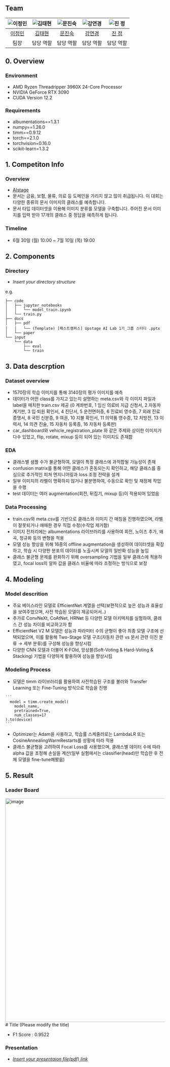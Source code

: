 ## Team

| ![이정민](https://avatars.githubusercontent.com/u/122961094?v=4) | ![김태현](https://avatars.githubusercontent.com/u/7031901?v=4) | ![문진숙](https://avatars.githubusercontent.com/u/204665219?v=4) | ![강연경](https://avatars.githubusercontent.com/u/5043251?v=4) | ![진 정](https://avatars.githubusercontent.com/u/87558804?v=4) |
| :--------------------------------------------------------------: | :--------------------------------------------------------------: | :--------------------------------------------------------------: | :--------------------------------------------------------------: | :--------------------------------------------------------------: |
|            [이정민](https://github.com/lIllIlIIIll)             |            [김태현](https://github.com/huefilm)             |            [문진숙](https://github.com/June3723)             |            [강연경](https://github.com/YeonkyungKang)             |            [진 정](https://github.com/wlswjd)             |
|                            팀장                             |                            담당 역할                             |                            담당 역할                             |                            담당 역할                             |                            담당 역할                             |

## 0. Overview
### Environment
- AMD Ryzen Threadripper 3960X 24-Core Processor
- NVIDIA GeForce RTX 3090
- CUDA Version 12.2

### Requirements
- albumentations==1.3.1
- numpy==1.26.0
- timm==0.9.12
- torch==2.1.0
- torchvision=0.16.0
- scikit-learn=1.3.2

## 1. Competiton Info

### Overview

- [AIstage](https://stages.ai/en/competitions/356/overview/description)
- 문서는 금융, 보험, 물류, 의료 등 도메인을 가리지 않고 많이 취급됩니다. 이 대회는 다양한 종류의 문서 이미지의 클래스를 예측합니다.
- 문서 타입 데이터셋을 이용해 이미지 분류를 모델을 구축합니다. 주어진 문서 이미지를 입력 받아 17개의 클래스 중 정답을 예측하게 됩니다.

### Timeline

- 6월 30일 (월) 10:00 ~ 7월 10일 (목) 19:00

## 2. Components

### Directory

- _Insert your directory structure_

e.g.
```
├── code
│   ├── jupyter_notebooks
│   │   └── model_train.ipynb
│   └── train.py
├── docs
│   ├── pdf
│   │   └── (Template) [패스트캠퍼스] Upstage AI Lab 1기_그룹 스터디 .pptx
│   └── paper
└── input
    └── data
        ├── eval
        └── train
```

## 3. Data descrption

### Dataset overview

- 1570장의 학습 이미지를 통해 3140장의 평가 이미지를 예측
- 데이터가 어떤 class를 가지고 있는지 설명하는 meta.csv와 각 이미지 파일과 label을 매치한 train.csv 제공
(0 계좌번호, 1 임신 의료비 지급 신청서, 2 자동차 계기판, 3 입·퇴원 확인서, 4 진단서, 5 운전면허증, 6 진료비 영수증, 7 외래 진료 증명서, 8 국민 신분증, 9 여권, 10 지불 확인서, 11 의약품 영수증, 12 처방전, 13 이력서, 14 의견 진술, 15 자동차 등록증, 16 자동차 등록판)
- car_dashboard와 vehicle_registration_plate 와 같은 주제와 상이한 이미지가 다수 있었고, flip, rotate, mixup 등이 되어 있는 이미지도 존재함


### EDA

- 클래스별 샘플 수가 불균형하여, 모델이 특정 클래스에 과적합될 가능성이 존재
- confusion matrix를 통해 어떤 클래스가 혼동되는지 확인하고, 해당 클래스를 중심으로 추가적인 피쳐 엔지니어링과 loss 조정 전략을 설계
- 일부 이미지의 라벨이 명확하지 않거나 불분명하여, 수동으로 확인 및 재정제 작업을 수행
- test 데이터는 여러 augmentation(회전, 뒤집기, mixup 등)이 적용되어 있었음

### Data Processing

- train.csv와 meta.csv를 기반으로 클래스와 이미지 간 매칭을 진행하였으며, 라벨이 잘못되거나 애매한 경우 직접 수정(수작업 제거함)
- 이미지 전처리에는 albumentations 라이브러리를 사용하여 회전, 노이즈 추가, 왜곡, 정규화 등의 변형을 적용
- 모델 성능 향상을 위해 16종의 offline augmentation을 생성하여 데이터셋을 확장하고, 학습 시 다양한 분포의 데이터를 노출시켜 모델의 일반화 성능을 높임
- 클래스 불균형 문제를 완화하기 위해 oversampling 기법을 일부 클래스에 적용하였고, focal loss의 알파 값을 클래스 비율에 따라 조정하는 방식으로 보정

## 4. Modeling

### Model descrition

- 주요 베이스라인 모델로 EfficientNet 계열을 선택(보편적으로 높은 성능과 효율성을 보여주었으며, 사전 학습된 모델이 제공되어서..)
- 추가로 ConvNeXt, CoAtNet, HRNet 등 다양한 모델 아키텍처를 실험하여, 클래스 간 성능 차이를 비교하고자 함
- EfficientNet V2 M 모델은 성능과 파라미터 수의 균형이 좋아 최종 모델 구조에 선택되었으며, 이를 활용해 Two-Stage 모델 구조(자동차 관련 vs 문서 관련 이진 분류 → 세부 분류)를 구성해 성능을 향상시킴
- 다양한 CNN 모델과 더불어 K-FOld, 앙상블(Soft-Voting & Hard-Voting & Stacking) 기법을 다양하게 활용하여 성능을 향상시킴

### Modeling Process

- 모델은 timm 라이브러리를 활용하여 사전학습된 구조를 불러와 Transfer Learning 또는 Fine-Tuning 방식으로 학습을 진행
<pre><code>```
  model = timm.create_model(
    model_name,
    pretrained=True,
    num_classes=17
).to(device)
```</code></pre>
- Optimizer는 Adam을 사용하고, 학습률 스케줄러로는 LambdaLR 또는 CosineAnnealingWarmRestarts를 상황에 따라 적용
- 클래스 불균형을 고려하여 Focal Loss를 사용했으며, 클래스별 데이터 수에 따라 alpha 값을 조정해 손실을 계산(일부 실험에서는 classifier(head)만 학습한 후 전체 모델을 fine-tune해봤음)


## 5. Result

### Leader Board

<img width="1055" height="706" alt="image" src="https://github.com/user-attachments/assets/213ae09e-4579-4a6b-bda4-c3e74555814b" /># Title (Please modify the title)

- F1 Score : 0.9522

### Presentation

- [_Insert your presentaion file(pdf) link_](https://docs.google.com/presentation/d/16QH-98pLcHNOiJ13gGYMyGsNaQXYtBhh/edit?slide=id.p1#slide=id.p1)
